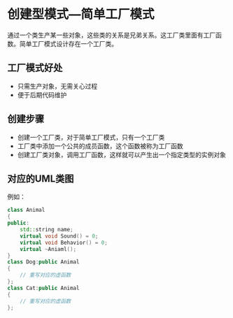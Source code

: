 # 创建型模式—简单工厂模式
通过一个类生产某一些对象，这些类的关系是兄弟关系。这工厂类里面有工厂函数。简单工厂模式设计存在一个工厂类。
## 工厂模式好处
* 只需生产对象，无需关心过程
* 便于后期代码维护
## 创建步骤
* 创建一个工厂类，对于简单工厂模式，只有一个工厂类
* 工厂类中添加一个公共的成员函数，这个函数被称为工厂函数
* 创建工厂类对象，调用工厂函数，这样就可以产生出一个指定类型的实例对象
## 对应的UML类图
例如：
```cpp
class Animal
{
public:
    std::string name;
    virtual void Sound() = 0;
    virtual void Behavior() = 0;
    virtual ~Aniaml();
}
class Dog:public Animal
{
    // 重写对应的虚函数
};
class Cat:public Animal
{
    // 重写对应的虚函数
};
```
